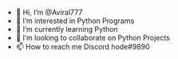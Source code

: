 - 👋 Hi, I’m @Aviral777
- 👀 I’m interested in Python Programs 
- 🌱 I’m currently learning Python
- 💞️ I’m looking to collaborate on Python Projects
- 📫 How to reach me Discord hode#9890

<!---
Aviral777/Aviral777 is a ✨ special ✨ repository because its `README.md` (this file) appears on your GitHub profile.
You can click the Preview link to take a look at your changes.
--->
